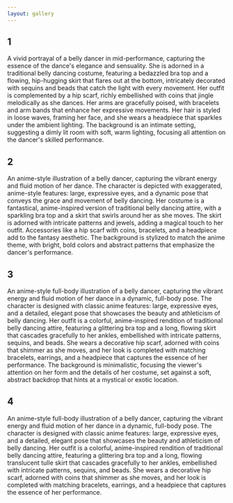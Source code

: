```yaml
---
layout: gallery
---
```


## 1

A vivid portrayal of a belly dancer in mid-performance, capturing the essence of the dance's elegance and sensuality. She is adorned in a traditional belly dancing costume, featuring a bedazzled bra top and a flowing, hip-hugging skirt that flares out at the bottom, intricately decorated with sequins and beads that catch the light with every movement. Her outfit is complemented by a hip scarf, richly embellished with coins that jingle melodically as she dances. Her arms are gracefully poised, with bracelets and arm bands that enhance her expressive movements. Her hair is styled in loose waves, framing her face, and she wears a headpiece that sparkles under the ambient lighting. The background is an intimate setting, suggesting a dimly lit room with soft, warm lighting, focusing all attention on the dancer's skilled performance.


## 2
An anime-style illustration of a belly dancer, capturing the vibrant energy and fluid motion of her dance. The character is depicted with exaggerated, anime-style features: large, expressive eyes, and a dynamic pose that conveys the grace and movement of belly dancing. Her costume is a fantastical, anime-inspired version of traditional belly dancing attire, with a sparkling bra top and a skirt that swirls around her as she moves. The skirt is adorned with intricate patterns and jewels, adding a magical touch to her outfit. Accessories like a hip scarf with coins, bracelets, and a headpiece add to the fantasy aesthetic. The background is stylized to match the anime theme, with bright, bold colors and abstract patterns that emphasize the dancer's performance.

## 3
An anime-style full-body illustration of a belly dancer, capturing the vibrant energy and fluid motion of her dance in a dynamic, full-body pose. The character is designed with classic anime features: large, expressive eyes, and a detailed, elegant pose that showcases the beauty and athleticism of belly dancing. Her outfit is a colorful, anime-inspired rendition of traditional belly dancing attire, featuring a glittering bra top and a long, flowing skirt that cascades gracefully to her ankles, embellished with intricate patterns, sequins, and beads. She wears a decorative hip scarf, adorned with coins that shimmer as she moves, and her look is completed with matching bracelets, earrings, and a headpiece that captures the essence of her performance. The background is minimalistic, focusing the viewer's attention on her form and the details of her costume, set against a soft, abstract backdrop that hints at a mystical or exotic location.

## 4
An anime-style full-body illustration of a belly dancer, capturing the vibrant energy and fluid motion of her dance in a dynamic, full-body pose. The character is designed with classic anime features: large, expressive eyes, and a detailed, elegant pose that showcases the beauty and athleticism of belly dancing. Her outfit is a colorful, anime-inspired rendition of traditional belly dancing attire, featuring a glittering bra top and a long, flowing translucent tulle skirt that cascades gracefully to her ankles, embellished with intricate patterns, sequins, and beads. She wears a decorative hip scarf, adorned with coins that shimmer as she moves, and her look is completed with matching bracelets, earrings, and a headpiece that captures the essence of her performance.